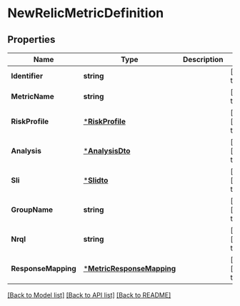 # NewRelicMetricDefinition

## Properties
Name | Type | Description | Notes
------------ | ------------- | ------------- | -------------
**Identifier** | **string** |  | [default to null]
**MetricName** | **string** |  | [default to null]
**RiskProfile** | [***RiskProfile**](RiskProfile.md) |  | [optional] [default to null]
**Analysis** | [***AnalysisDto**](AnalysisDTO.md) |  | [optional] [default to null]
**Sli** | [***Slidto**](SLIDTO.md) |  | [optional] [default to null]
**GroupName** | **string** |  | [optional] [default to null]
**Nrql** | **string** |  | [optional] [default to null]
**ResponseMapping** | [***MetricResponseMapping**](MetricResponseMapping.md) |  | [optional] [default to null]

[[Back to Model list]](../README.md#documentation-for-models) [[Back to API list]](../README.md#documentation-for-api-endpoints) [[Back to README]](../README.md)

